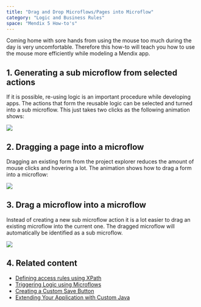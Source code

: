```yaml
---
title: "Drag and Drop Microflows/Pages into Microflow"
category: "Logic and Business Rules"
space: "Mendix 5 How-to's"
---
```


Coming home with sore hands from using the mouse too much during the day is very uncomfortable. Therefore this how-to will teach you how to use the mouse more efficiently while modeling a Mendix app. 

## 1\. Generating a sub microflow from selected actions

If it is possible, re-using logic is an important procedure while developing apps. The actions that form the reusable logic can be selected and turned into a sub microflow. This just takes two clicks as the following animation shows:

![](attachments/8782557/8945957.gif)

## 2\. Dragging a page into a microflow

Dragging an existing form from the project explorer reduces the amount of mouse clicks and hovering a lot. The animation shows how to drag a form into a microflow:

![](attachments/8782557/8945958.gif)

## 3\. Drag a microflow into a microflow

Instead of creating a new sub microflow action it is a lot easier to drag an existing microflow into the current one. The dragged microflow will automatically be identified as a sub microflow.

![](attachments/8782557/8945959.gif)

## 4\. Related content

*   [Defining access rules using XPath](Defining+access+rules+using+XPath)
*   [Triggering Logic using Microflows](Triggering+Logic+using+Microflows)
*   [Creating a Custom Save Button](Creating+a+Custom+Save+Button)
*   [Extending Your Application with Custom Java](Extending+Your+Application+with+Custom+Java)
